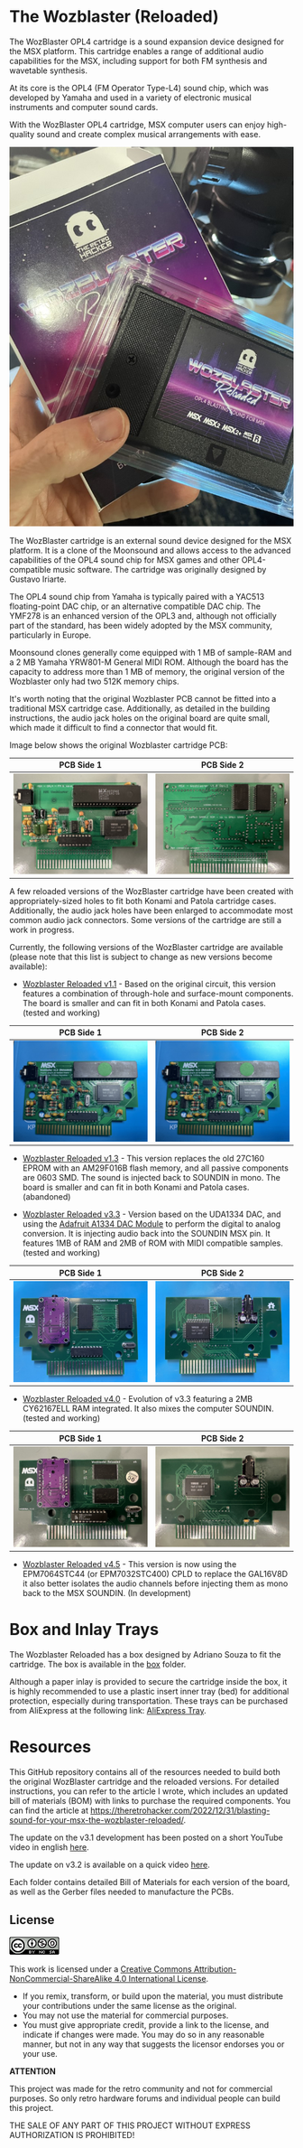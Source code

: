 # The Wozblaster (Reloaded)

The WozBlaster OPL4 cartridge is a sound expansion device designed for the MSX platform. This cartridge enables a range of additional audio capabilities for the MSX, including support for both FM synthesis and wavetable synthesis. 

At its core is the OPL4 (FM Operator Type-L4) sound chip, which was developed by Yamaha and used in a variety of electronic musical instruments and computer sound cards. 

With the WozBlaster OPL4 cartridge, MSX computer users can enjoy high-quality sound and create complex musical arrangements with ease.

![The Wozblaster Reloaded Cartridge](images/20230216_121408225_iOS%20(Medium).jpg)

The WozBlaster cartridge is an external sound device designed for the MSX platform. It is a clone of the Moonsound and allows access to the advanced capabilities of the OPL4 sound chip for MSX games and other OPL4-compatible music software. The cartridge was originally designed by Gustavo Iriarte.

The OPL4 sound chip from Yamaha is typically paired with a YAC513 floating-point DAC chip, or an alternative compatible DAC chip. The YMF278 is an enhanced version of the OPL3 and, although not officially part of the standard, has been widely adopted by the MSX community, particularly in Europe.

Moonsound clones generally come equipped with 1 MB of sample-RAM and a 2 MB Yamaha YRW801-M General MIDI ROM. Although the board has the capacity to address more than 1 MB of memory, the original version of the Wozblaster only had two 512K memory chips.

It's worth noting that the original Wozblaster PCB cannot be fitted into a traditional MSX cartridge case. Additionally, as detailed in the building instructions, the audio jack holes on the original board are quite small, which made it difficult to find a connector that would fit.

Image below shows the original Wozblaster cartridge PCB:

|PCB Side 1|PCB Side 2|
|---|---|
|![The Original Wozblaster Board](images/20240314_124926981_iOS%20(Medium).jpg)|![The Original Wozblaster Board](images/20240314_124936969_iOS%20(Medium).jpg)|

A few reloaded versions of the WozBlaster cartridge have been created with appropriately-sized holes to fit both Konami and Patola cartridge cases. Additionally, the audio jack holes have been enlarged to accommodate most common audio jack connectors. Some versions of the cartridge are still a work in progress.

Currently, the following versions of the WozBlaster cartridge are available (please note that this list is subject to change as new versions become available):

* [Wozblaster Reloaded v1.1](/hardware/reloaded_v1.1) - Based on the original circuit, this version features a combination of through-hole and surface-mount components. The board is smaller and can fit in both Konami and Patola cases. (tested and working)


|PCB Side 1|PCB Side 2|
|---|---|
|![The Wozblaster Reloaded PCB](images/20230217_181151865_iOS%20(Medium).jpg)|![The Wozblaster Reloaded PCB](images/20230217_181151865_iOS%20(Medium).jpg)|


* [Wozblaster Reloaded v1.3](/hardware/reloaded_v1.3) - This version replaces the old 27C160 EPROM with an AM29F016B flash memory, and all passive components are 0603 SMD. The sound is injected back to SOUNDIN in mono. The board is smaller and can fit in both Konami and Patola cases. (abandoned)
  
* [Wozblaster Reloaded v3.3](/hardware/reloaded_v3.3/) - Version based on the UDA1334 DAC, and using the [Adafruit A1334 DAC Module](https://github.com/adafruit/Adafruit-UDA1334A-I2S-Stereo-DAC-PCB) to perform the digital to analog conversion. It is injecting audio back into the SOUNDIN MSX pin. It features 1MB of RAM and 2MB of ROM with MIDI compatible samples. (tested and working)

|PCB Side 1|PCB Side 2|
|---|---|
|![The Wozblaster Reloaded 3.3 PCB Side 1](images/20230606_151827648_iOS.jpg)|![The Wozblaster Reloaded 3.3 PCB Side 2](images/20230606_151837668_iOS.jpg)|


* [Wozblaster Reloaded v4.0](/hardware/reloaded_v4.0/) - Evolution of v3.3 featuring a 2MB CY62167ELL RAM integrated. It also mixes the computer SOUNDIN. (tested and working)

|PCB Side 1|PCB Side 2|
|---|---|
|![The Wozblaster Reloaded 4.0 PCB](images/20240314_124846458_iOS%20(Medium).jpg)|![The Wozblaster Reloaded 4.0 PCB](images/20240314_124903239_iOS%20(Medium).jpg)|


* [Wozblaster Reloaded v4.5](/hardware/reloaded_v4.5/) - This version is now using the EPM7064STC44 (or EPM7032STC400) CPLD to replace the GAL16V8D it also better isolates the audio channels  before injecting them as mono back to the MSX SOUNDIN. (In development)

# Box and Inlay Trays

The Wozblaster Reloaded has a box designed by Adriano Souza to fit the cartridge. The box is available in the [box](/box) folder.

Although a paper inlay is provided to secure the cartridge inside the box, it is highly recommended to use a plastic insert inner tray (bed) for additional protection, especially during transportation. These trays can be purchased from AliExpress at the following link: [AliExpress Tray](https://s.click.aliexpress.com/e/_DDVBv2D).


# Resources

This GitHub repository contains all of the resources needed to build both the original WozBlaster cartridge and the reloaded versions. For detailed instructions, you can refer to the article I wrote, which includes an updated bill of materials (BOM) with links to purchase the required components. You can find the article at https://theretrohacker.com/2022/12/31/blasting-sound-for-your-msx-the-wozblaster-reloaded/.

The update on the v3.1 development has been posted on a short YouTube video in english [here](https://youtu.be/J95RrFSF2NM). 

The update on v3.2 is available on a quick video [here](https://www.youtube.com/shorts/V5VmL33uvzE). 

Each folder contains detailed Bill of Materials for each version of the board, as well as the Gerber files needed to manufacture the PCBs. 

## License 

![Open Hardware](images/ccans.png)

This work is licensed under a [Creative Commons Attribution-NonCommercial-ShareAlike 4.0 International License](http://creativecommons.org/licenses/by-nc-sa/4.0/).

* If you remix, transform, or build upon the material, you must distribute your contributions under the same license as the original.
* You may not use the material for commercial purposes.
* You must give appropriate credit, provide a link to the license, and indicate if changes were made. You may do so in any reasonable manner, but not in any way that suggests the licensor endorses you or your use.

**ATTENTION**

This project was made for the retro community and not for commercial purposes. So only retro hardware forums and individual people can build this project.

THE SALE OF ANY PART OF THIS PROJECT WITHOUT EXPRESS AUTHORIZATION IS PROHIBITED!